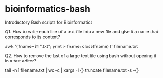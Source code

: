 # bioinformatics-bash
Introductory Bash scripts for Bioinformatics

Q1. How to write each line of a text file into a new file and give it a name that corresponds to its content?

awk '{ fname=$1 ".txt"; print > fname; close(fname) }' filename.txt

Q2. How to remove the last of a large text file using bash without opening it in a text editor?

tail -n 1 filename.txt | wc -c | xargs -I {} truncate filename.txt -s -{}


